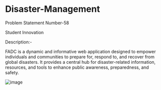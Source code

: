 # Disaster-Management

Problem Statement Number-58

Student Innovation

Description:-

FADC is a dynamic and informative web application designed to empower individuals and communities to prepare for, respond to, and recover from global disasters. It provides a central hub for disaster-related information, resources, and tools to enhance public awareness, preparedness, and safety.

![image](https://github.com/sriragavandhandapani/Disaster-Management/assets/150284901/4f1cba30-e081-43c1-883b-6d319130b5de)
